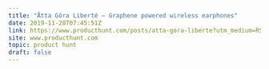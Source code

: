 ```yaml
---
title: "Åtta Göra Liberté — Graphene powered wireless earphones"
date: 2019-11-28T07:45:51Z
link: https://www.producthunt.com/posts/atta-gora-liberte?utm_medium=RSS&utm_source=hune
site: www.producthunt.com
topic: product hunt
draft: false
---
```

